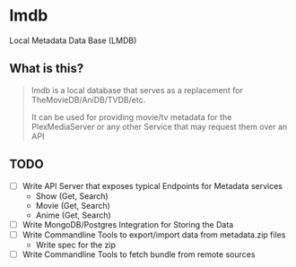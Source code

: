 # lmdb
Local Metadata Data Base (LMDB)



## What is this?

> lmdb is a local database that serves as a replacement for TheMovieDB/AniDB/TVDB/etc.
>
> It can be used for providing movie/tv metadata for the PlexMediaServer or any other Service that may request them over an API

## TODO

- [ ] Write API Server that exposes typical Endpoints for Metadata services
  - Show (Get, Search)
  - Movie (Get, Search)
  - Anime (Get, Search)
- [ ] Write MongoDB/Postgres Integration for Storing the Data
- [ ] Write Commandline Tools to export/import data from metadata.zip files
  - Write spec for the zip
- [ ] Write Commandline Tools to fetch bundle from remote sources